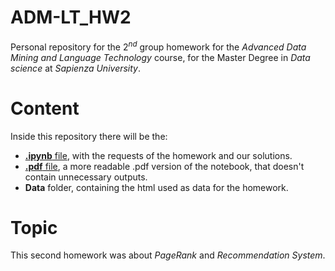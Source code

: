 # ADM-LT_HW2

Personal repository for the $2^{nd}$ group homework for the *Advanced Data Mining and Language Technology* course, for the Master Degree in *Data science* at *Sapienza University*.

# Content

Inside this repository there will be the:

- [**.ipynb** file](https://github.com/MaviVestini/ADM-LT_HW2/blob/main/Mignella_Vestini_DMT2023_HW2_notebook.ipynb), with the requests of the homework and our solutions.
- [**.pdf** file](https://github.com/MaviVestini/ADM-LT_HW2/blob/main/Mignella_Vestini_DMT2023_HW2_report.pdf), a more readable .pdf version of the notebook, that doesn't contain unnecessary outputs.
- **Data** folder, containing the html used as data for the homework.

# Topic

This second homework was about *PageRank* and *Recommendation System*.

